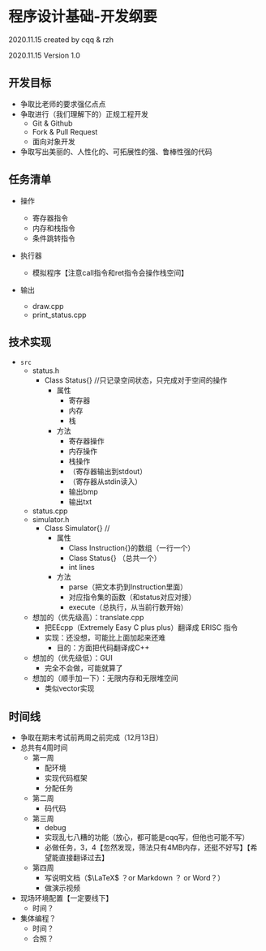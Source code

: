 # 程序设计基础-开发纲要

2020.11.15 created by cqq & rzh

2020.11.15 Version 1.0 

## 开发目标

+ 争取比老师的要求强亿点点
+ 争取进行（我们理解下的）正规工程开发
  + Git & Github
  + Fork & Pull Request
  + 面向对象开发
+ 争取写出美丽的、人性化的、可拓展性的强、鲁棒性强的代码

## 任务清单

+ 操作

  + 寄存器指令
  + 内存和栈指令
  + 条件跳转指令

+ 执行器

  + 模拟程序【注意call指令和ret指令会操作栈空间】

+ 输出

  + draw.cpp
  + print_status.cpp

## 技术实现

+ `src` 
  + status.h
    + Class Status{} //只记录空间状态，只完成对于空间的操作
      + 属性
        + 寄存器
        + 内存
        + 栈
      + 方法
        + 寄存器操作
        + 内存操作
        + 栈操作
        + （寄存器输出到stdout）
        + （寄存器从stdin读入）
        + 输出bmp
        + 输出txt
  + status.cpp
  + simulator.h
    + Class Simulator{} // 
      + 属性
        + Class Instruction{}的数组（一行一个）
        + Class Status{} （总共一个）
        + int lines
      + 方法
        + parse（把文本扔到Instruction里面）
        + 对应指令集的函数（和status对应对接）
        + execute（总执行，从当前行数开始）
  + 想加的（优先级高）：translate.cpp
    + 把EEcpp（Extremely Easy C plus plus）翻译成 ERISC 指令
    + 实现：还没想，可能比上面加起来还难
      + 目的：方面把代码翻译成C++
  + 想加的（优先级低）：GUI
    + 完全不会做，可能就算了
  + 想加的（顺手加一下）：无限内存和无限堆空间
    + 类似vector实现


## 时间线

+ 争取在期末考试前两周之前完成（12月13日）
+ 总共有4周时间
  + 第一周
    + 配环境
    + 实现代码框架
    + 分配任务
  + 第二周
    + 码代码
  + 第三周
    + debug
    + 实现乱七八糟的功能（放心，都可能是cqq写，但他也可能不写）
    + 必做任务，3，4【忽然发现，筛法只有4MB内存，还挺不好写】【希望能直接翻译过去】
  + 第四周
    + 写说明文档（$\LaTeX$ ？or Markdown ？ or Word？）
    + 做演示视频
+ 现场环境配置【一定要线下】
  + 时间？
+ 集体编程？
  + 时间？
  + 合照？